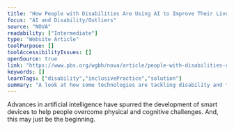 ```yaml
---
title: "How People with Disabilities Are Using AI to Improve Their Lives"
focus: "AI and Disability/Outliers"
source: "NOVA"
readability: ["Intermediate"]
type: "Website Article"
toolPurpose: []
toolAccessibilityIssues: []
openSource: true
link: "https://www.pbs.org/wgbh/nova/article/people-with-disabilities-use-ai-to-improve-their-lives/"
keywords: []
learnTags: ["disability","inclusivePractice","solution"]
summary: "A look at how some technologies are tackling disability and the difficulties with creating truly diverse data sets. "
---
```

Advances in artificial intelligence have spurred the development of smart devices to help people overcome physical and cognitive challenges. And, this may just be the beginning.
